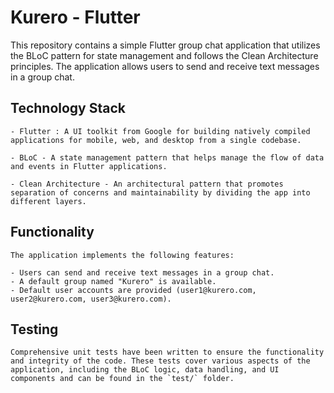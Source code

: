 # Kurero - Flutter

This repository contains a simple Flutter group chat application that utilizes the BLoC pattern for state management and follows the Clean Architecture principles. The application allows users to send and receive text messages in a group chat.

## Technology Stack
    - Flutter : A UI toolkit from Google for building natively compiled applications for mobile, web, and desktop from a single codebase.

    - BLoC - A state management pattern that helps manage the flow of data and events in Flutter applications.

    - Clean Architecture - An architectural pattern that promotes separation of concerns and maintainability by dividing the app into different layers.

## Functionality
    The application implements the following features:

    - Users can send and receive text messages in a group chat.
    - A default group named "Kurero" is available.
    - Default user accounts are provided (user1@kurero.com, user2@kurero.com, user3@kurero.com).

## Testing
    Comprehensive unit tests have been written to ensure the functionality and integrity of the code. These tests cover various aspects of the application, including the BLoC logic, data handling, and UI components and can be found in the `test/` folder.


